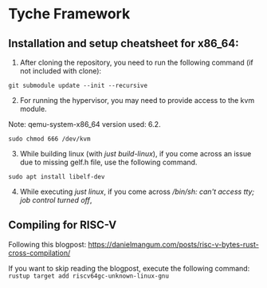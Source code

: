 # Tyche Framework


## Installation and setup cheatsheet for x86\_64: 

1. After cloning the repository, you need to run the following command (if not included with clone): 

`git submodule update --init --recursive`

2. For running the hypervisor, you may need to provide access to the kvm module. 

Note: qemu-system-x86\_64 version used: 6.2.

`sudo chmod 666 /dev/kvm`

3. While building linux (with *just build-linux*), if you come across an issue due to missing gelf.h file, use the following command. 

`sudo apt install libelf-dev`

4. While executing *just linux*, if you come across */bin/sh: can't access tty; job control turned off*, 


## Compiling for RISC-V 

Following this blogpost: https://danielmangum.com/posts/risc-v-bytes-rust-cross-compilation/ 

If you want to skip reading the blogpost, execute the following command: 
`rustup target add riscv64gc-unknown-linux-gnu` 




